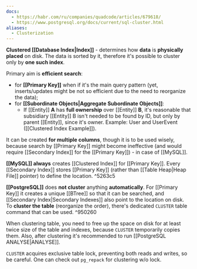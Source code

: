 ```yaml
---
docs:
  - https://habr.com/ru/companies/quadcode/articles/679618/
  - https://www.postgresql.org/docs/current/sql-cluster.html
aliases:
  - Clusterization
---
```

**Clustered [[Database Index|Index]]** -  determines how **data** is **physically placed** on disk. The data is sorted by it, therefore it's possible to cluster only by **one such index**.

Primary aim is **efficient search**:
- for **[[Primary Key]]** when if it's the main query pattern (yet, inserts/updates might be not so efficient due to the need to reorganize the data);
- for **[[Subordinate Objects|Aggregate Subordinate Objects]]**:
	- If [[Entity]] **A** has **full ownership** over [[Entity]] **B**, 
	  it's reasonable that subsidiary [[Entity]] B isn't needed to be found by ID, but only by parent [[Entity]], since it's owner. Example: User and UserEvent ([[Clustered Index Example]]).

It can be created **for multiple columns**, though it is to be used wisely, because search by [[Primary Key]] might become ineffective (and would require [[Secondary Index]] for the [[Primary Key]]) - in case of [[MySQL]].

**[[MySQL]] always** creates [[Clustered Index]] for [[Primary Key]]. Every [[Secondary Index]] stores [[Primary Key]] (rather than [[Table Heap|Heap File]] pointer) to define the location. ^5263c5

**[[PostgreSQL]]** does **not cluster** anything **automatically**. For [[Primary Key]] it creates a unique [[BTree]] so that it can be searched, and [[Secondary Index|Secondary Indexes]] also point to the location on disk. To **cluster the table** (reorganize the order), there's dedicated `CLUSTER` table command that can be used. ^950260

When clustering table, you need to free up the space on disk for at least twice size of the table and indexes, because `CLUSTER` temporarily copies them. Also, after clustering it's recommended to run [[PostgreSQL ANALYSE|ANALYSE]].

`CLUSTER` acquires exclusive table lock, preventing both reads and writes, so be careful. One can check out `pg_repack` for clustering w/o lock.

